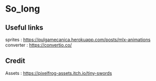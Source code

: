 # So_long

## Useful links
sprites		: https://pulgamecanica.herokuapp.com/posts/mlx-animations</br>
converter	: https://convertio.co/

## Credit
Assets : https://pixelfrog-assets.itch.io/tiny-swords